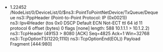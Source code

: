 - 1.22452 /NodeList/0/DeviceList/0/$ns3::PointToPointNetDevice/TxQueue/Dequeue ns3::PppHeader (Point-to-Point Protocol: IP (0x0021)) ns3::Ipv4Header (tos 0x0 DSCP Default ECN Not-ECT ttl 64 id 11 protocol 6 offset (bytes) 0 flags [none] length: 588 10.1.1.1 > 10.1.2.2) ns3::TcpHeader (49153 > 8080 [ACK] Seq=4825 Ack=1 Win=32768 ns3::TcpOptionTS(1220;1110) ns3::TcpOptionEnd(EOL)) Payload Fragment [444:980]
